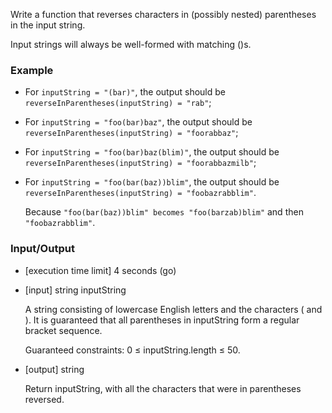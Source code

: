 
Write a function that reverses characters in (possibly nested) parentheses in the input string.

Input strings will always be well-formed with matching ()s.

### Example

- For `inputString = "(bar)"`, the output should be
`reverseInParentheses(inputString) = "rab"`;

- For `inputString = "foo(bar)baz"`, the output should be
`reverseInParentheses(inputString) = "foorabbaz"`;

- For `inputString = "foo(bar)baz(blim)"`, the output should be
`reverseInParentheses(inputString) = "foorabbazmilb"`;

- For `inputString = "foo(bar(baz))blim"`, the output should be
`reverseInParentheses(inputString) = "foobazrabblim"`.

  Because `"foo(bar(baz))blim" becomes "foo(barzab)blim"` and then `"foobazrabblim"`.

### Input/Output

- [execution time limit] 4 seconds (go)

- [input] string inputString

  A string consisting of lowercase English letters and the characters ( and ). It is guaranteed that all parentheses in inputString form a regular bracket sequence.

  Guaranteed constraints:
  0 ≤ inputString.length ≤ 50.

- [output] string

  Return inputString, with all the characters that were in parentheses reversed.